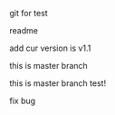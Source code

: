 git for test

readme

add cur version is v1.1

this is master branch

this is master branch test!

fix bug
